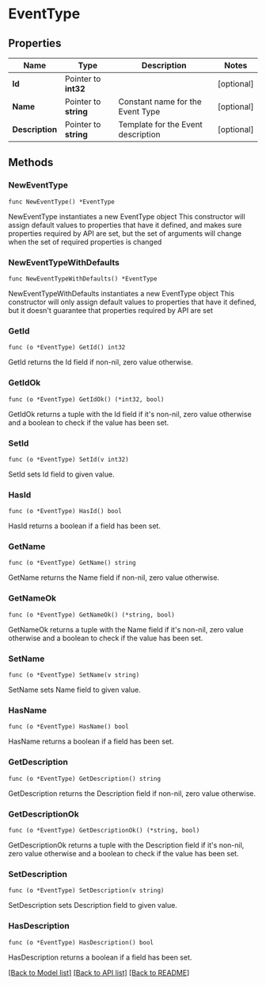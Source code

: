 # EventType

## Properties

Name | Type | Description | Notes
------------ | ------------- | ------------- | -------------
**Id** | Pointer to **int32** |  | [optional] 
**Name** | Pointer to **string** | Constant name for the Event Type | [optional] 
**Description** | Pointer to **string** | Template for the Event description | [optional] 

## Methods

### NewEventType

`func NewEventType() *EventType`

NewEventType instantiates a new EventType object
This constructor will assign default values to properties that have it defined,
and makes sure properties required by API are set, but the set of arguments
will change when the set of required properties is changed

### NewEventTypeWithDefaults

`func NewEventTypeWithDefaults() *EventType`

NewEventTypeWithDefaults instantiates a new EventType object
This constructor will only assign default values to properties that have it defined,
but it doesn't guarantee that properties required by API are set

### GetId

`func (o *EventType) GetId() int32`

GetId returns the Id field if non-nil, zero value otherwise.

### GetIdOk

`func (o *EventType) GetIdOk() (*int32, bool)`

GetIdOk returns a tuple with the Id field if it's non-nil, zero value otherwise
and a boolean to check if the value has been set.

### SetId

`func (o *EventType) SetId(v int32)`

SetId sets Id field to given value.

### HasId

`func (o *EventType) HasId() bool`

HasId returns a boolean if a field has been set.

### GetName

`func (o *EventType) GetName() string`

GetName returns the Name field if non-nil, zero value otherwise.

### GetNameOk

`func (o *EventType) GetNameOk() (*string, bool)`

GetNameOk returns a tuple with the Name field if it's non-nil, zero value otherwise
and a boolean to check if the value has been set.

### SetName

`func (o *EventType) SetName(v string)`

SetName sets Name field to given value.

### HasName

`func (o *EventType) HasName() bool`

HasName returns a boolean if a field has been set.

### GetDescription

`func (o *EventType) GetDescription() string`

GetDescription returns the Description field if non-nil, zero value otherwise.

### GetDescriptionOk

`func (o *EventType) GetDescriptionOk() (*string, bool)`

GetDescriptionOk returns a tuple with the Description field if it's non-nil, zero value otherwise
and a boolean to check if the value has been set.

### SetDescription

`func (o *EventType) SetDescription(v string)`

SetDescription sets Description field to given value.

### HasDescription

`func (o *EventType) HasDescription() bool`

HasDescription returns a boolean if a field has been set.


[[Back to Model list]](../README.md#documentation-for-models) [[Back to API list]](../README.md#documentation-for-api-endpoints) [[Back to README]](../README.md)


